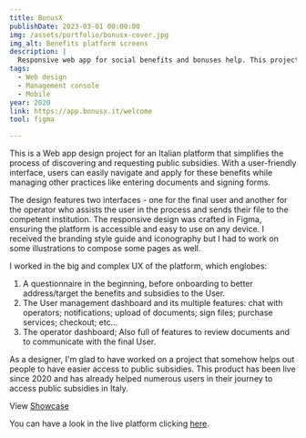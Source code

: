 ```yaml
---
title: BonusX
publishDate: 2023-03-01 00:00:00
img: /assets/portfolio/bonusx-cover.jpg
img_alt: Benefits platform screens
description: |
  Responsive web app for social benefits and bonuses help. This project was designed in 2020 and it's currently live.
tags:
  - Web design
  - Management console
  - Mobile
year: 2020
link: https://app.bonusx.it/welcome
tool: figma

---
```


This is a Web app design project for an Italian platform that simplifies the process of discovering and requesting public subsidies. With a user-friendly interface, users can easily navigate and apply for these benefits while managing other practices like entering documents and signing forms.

The design features two interfaces - one for the final user and another for the operator who assists the user in the process and sends their file to the competent institution. The responsive design was crafted in Figma, ensuring the platform is accessible and easy to use on any device. I received the branding style guide and iconography but I had to work on some illustrations to compose some pages as well.

I worked in the big and complex UX of the platform, which englobes:

1. A questionnaire in the beginning, before onboarding to better address/target the benefits and subsidies to the User.
2. The User management dashboard and its multiple features: chat with operators; notifications; upload of documents; sign files; purchase services; checkout; etc...
3. The operator dashboard; Also full of features to review documents and to communicate with the final User.

As a designer, I'm glad to have worked on a project that somehow helps out people to have easier access to public subsidies. This product has been live since 2020 and has already helped numerous users in their journey to access public subsidies in Italy.

View <a href="/assets/portfolio/bonusx-showcase.pdf">Showcase</a>

You can have a look in the live platform clicking <a href="https://app.bonusx.it/welcome" target="_blank">here</a>.